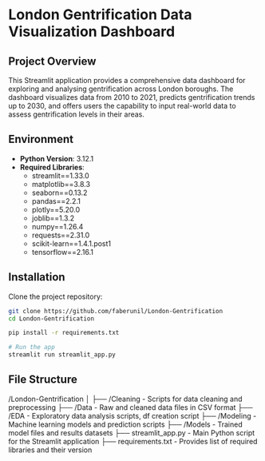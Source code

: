 # London Gentrification Data Visualization Dashboard

## Project Overview
This Streamlit application provides a comprehensive data dashboard for exploring and analysing gentrification across London boroughs. The dashboard visualizes data from 2010 to 2021, predicts gentrification trends up to 2030, and offers users the capability to input real-world data to assess gentrification levels in their areas.

## Environment
- **Python Version**: 3.12.1
- **Required Libraries**:
  - streamlit==1.33.0
  - matplotlib==3.8.3
  - seaborn==0.13.2
  - pandas==2.2.1
  - plotly==5.20.0
  - joblib==1.3.2
  - numpy==1.26.4
  - requests==2.31.0
  - scikit-learn==1.4.1.post1
  - tensorflow==2.16.1

## Installation

Clone the project repository:

```bash
git clone https://github.com/faberunil/London-Gentrification
cd London-Gentrification

pip install -r requirements.txt

# Run the app
streamlit run streamlit_app.py
```
## File Structure
/London-Gentrification
│
├── /Cleaning         - Scripts for data cleaning and preprocessing
├── /Data             - Raw and cleaned data files in CSV format
├── /EDA              - Exploratory data analysis scripts, df creation script
├── /Modeling         - Machine learning models and prediction scripts
├── /Models           - Trained model files and results datasets
├── streamlit_app.py  - Main Python script for the Streamlit application
├── requirements.txt  - Provides list of required libraries and their version

